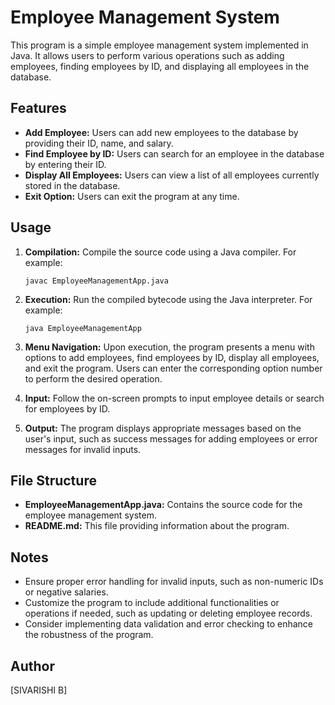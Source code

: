 # Employee Management System

This program is a simple employee management system implemented in Java. It allows users to perform various operations such as adding employees, finding employees by ID, and displaying all employees in the database.

## Features

- **Add Employee:** Users can add new employees to the database by providing their ID, name, and salary.
- **Find Employee by ID:** Users can search for an employee in the database by entering their ID.
- **Display All Employees:** Users can view a list of all employees currently stored in the database.
- **Exit Option:** Users can exit the program at any time.

## Usage

1. **Compilation:** Compile the source code using a Java compiler. For example:
   ```
   javac EmployeeManagementApp.java
   ```

2. **Execution:** Run the compiled bytecode using the Java interpreter. For example:
   ```
   java EmployeeManagementApp
   ```

3. **Menu Navigation:** Upon execution, the program presents a menu with options to add employees, find employees by ID, display all employees, and exit the program. Users can enter the corresponding option number to perform the desired operation.

4. **Input:** Follow the on-screen prompts to input employee details or search for employees by ID.

5. **Output:** The program displays appropriate messages based on the user's input, such as success messages for adding employees or error messages for invalid inputs.

## File Structure

- **EmployeeManagementApp.java:** Contains the source code for the employee management system.
- **README.md:** This file providing information about the program.

## Notes

- Ensure proper error handling for invalid inputs, such as non-numeric IDs or negative salaries.
- Customize the program to include additional functionalities or operations if needed, such as updating or deleting employee records.
- Consider implementing data validation and error checking to enhance the robustness of the program.

## Author

[SIVARISHI B]
